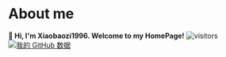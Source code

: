 # About me
**👋 Hi, I'm Xiaobaozi1996. Welcome to my HomePage!**
![visitors](https://visitor-badge.glitch.me/badge?page_id=xiaobaozi1996.xiaobaozi1996&left_color=green&right_color=red)
[![我的 GitHub 数据](https://github-readme-stats.vercel.app/api?username=xiaobaozi1996)]()
